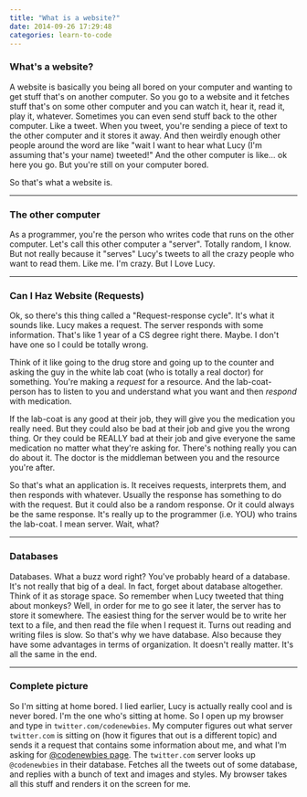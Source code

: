 ```yaml
---
title: "What is a website?"
date: 2014-09-26 17:29:48
categories: learn-to-code
---
```


### What's a website?

A website is basically you being all bored on your computer and wanting to get stuff that's on another computer. So you go to a website and it fetches stuff that's on some other computer and you can watch it, hear it, read it, play it, whatever. Sometimes you can even send stuff back to the other computer. Like a tweet. When you tweet, you're sending a piece of text to the other computer and it stores it away. And then weirdly enough other people around the word are like "wait I want to hear what Lucy (I'm assuming that's your name) tweeted!" And the other computer is like... ok here you go. But you're still on your computer bored.

So that's what a website is.

---

### The other computer

As a programmer, you're the person who writes code that runs on the other computer. Let's call this other computer a "server". Totally random, I know. But not really because it "serves" Lucy's tweets to all the crazy people who want to read them. Like me. I'm crazy. But I Love Lucy.

---

### Can I Haz Website (Requests)

Ok, so there's this thing called a "Request-response cycle". It's what it sounds like. Lucy makes a request. The server responds with some information. That's like 1 year of a CS degree right there. Maybe. I don't have one so I could be totally wrong.

Think of it like going to the drug store and going up to the counter
and asking the guy in the white lab coat (who is totally a real doctor)
for something. You're making a *request* for a resource. And the lab-coat-person
has to listen to you and understand what you want and then *respond* with medication.

If the lab-coat is any good at their job, they will give you the medication
you really need. But they could also be bad at their job and give you the wrong
thing. Or they could be REALLY bad at their job and give everyone the same
medication no matter what they're asking for. There's nothing really you can
do about it. The doctor is the middleman between you and the resource you're after.

So that's what an application is. It receives requests, interprets them, and
then responds with whatever. Usually the response has something to do with
the request. But it could also be a random response. Or it could always
be the same response. It's really up to the programmer (i.e. YOU) who trains
the lab-coat. I mean server. Wait, what?

---

### Databases

Databases. What a buzz word right? You've probably heard of a database. It's not really that big of a deal. In fact, forget about database altogether. Think of it as storage space. So remember when Lucy tweeted that thing about monkeys? Well, in order for me to go see it later, the server has to store it somewhere. The easiest thing for the server would be to write her text to a file, and then read the file when I request it. Turns out reading and writing files is slow. So that's why we have database. Also because they have some advantages in terms of organization. It doesn't really matter. It's all the same in the end.

---

### Complete picture

So I'm sitting at home bored. I lied earlier, Lucy is actually really cool and is never bored. I'm the one who's sitting at home. So I open up my browser and type in `twitter.com/codenewbies`. My computer figures out what server `twitter.com` is sitting on (how it figures that out is a different topic) and sends it a request that contains some information about me, and what I'm asking for [@codenewbies page](https://twitter.com/codenewbies). The `twitter.com` server looks up `@codenewbies` in their database. Fetches all the tweets out of some database, and replies with a bunch of text and images and styles. My browser takes all this stuff and renders it on the screen for me.
